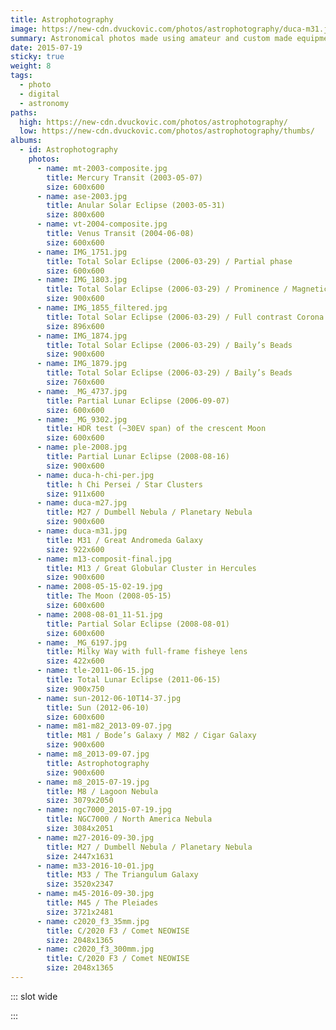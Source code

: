 ```yaml
---
title: Astrophotography
image: https://new-cdn.dvuckovic.com/photos/astrophotography/duca-m31.jpg
summary: Astronomical photos made using amateur and custom made equipment
date: 2015-07-19
sticky: true
weight: 8
tags:
  - photo
  - digital
  - astronomy
paths:
  high: https://new-cdn.dvuckovic.com/photos/astrophotography/
  low: https://new-cdn.dvuckovic.com/photos/astrophotography/thumbs/
albums:
  - id: Astrophotography
    photos:
      - name: mt-2003-composite.jpg
        title: Mercury Transit (2003-05-07)
        size: 600x600
      - name: ase-2003.jpg
        title: Anular Solar Eclipse (2003-05-31)
        size: 800x600
      - name: vt-2004-composite.jpg
        title: Venus Transit (2004-06-08)
        size: 600x600
      - name: IMG_1751.jpg
        title: Total Solar Eclipse (2006-03-29) / Partial phase
        size: 600x600
      - name: IMG_1803.jpg
        title: Total Solar Eclipse (2006-03-29) / Prominence / Magnetic Loop
        size: 900x600
      - name: IMG_1855_filtered.jpg
        title: Total Solar Eclipse (2006-03-29) / Full contrast Corona
        size: 896x600
      - name: IMG_1874.jpg
        title: Total Solar Eclipse (2006-03-29) / Baily’s Beads
        size: 900x600
      - name: IMG_1879.jpg
        title: Total Solar Eclipse (2006-03-29) / Baily’s Beads
        size: 760x600
      - name: _MG_4737.jpg
        title: Partial Lunar Eclipse (2006-09-07)
        size: 600x600
      - name: _MG_9302.jpg
        title: HDR test (~30EV span) of the crescent Moon
        size: 600x600
      - name: ple-2008.jpg
        title: Partial Lunar Eclipse (2008-08-16)
        size: 900x600
      - name: duca-h-chi-per.jpg
        title: h Chi Persei / Star Clusters
        size: 911x600
      - name: duca-m27.jpg
        title: M27 / Dumbell Nebula / Planetary Nebula
        size: 900x600
      - name: duca-m31.jpg
        title: M31 / Great Andromeda Galaxy
        size: 922x600
      - name: m13-composit-final.jpg
        title: M13 / Great Globular Cluster in Hercules
        size: 900x600
      - name: 2008-05-15-02-19.jpg
        title: The Moon (2008-05-15)
        size: 600x600
      - name: 2008-08-01_11-51.jpg
        title: Partial Solar Eclipse (2008-08-01)
        size: 600x600
      - name: _MG_6197.jpg
        title: Milky Way with full-frame fisheye lens
        size: 422x600
      - name: tle-2011-06-15.jpg
        title: Total Lunar Eclipse (2011-06-15)
        size: 900x750
      - name: sun-2012-06-10T14-37.jpg
        title: Sun (2012-06-10)
        size: 600x600
      - name: m81-m82_2013-09-07.jpg
        title: M81 / Bode’s Galaxy / M82 / Cigar Galaxy
        size: 900x600
      - name: m8_2013-09-07.jpg
        title: Astrophotography
        size: 900x600
      - name: m8_2015-07-19.jpg
        title: M8 / Lagoon Nebula
        size: 3079x2050
      - name: ngc7000_2015-07-19.jpg
        title: NGC7000 / North America Nebula
        size: 3084x2051
      - name: m27-2016-09-30.jpg
        title: M27 / Dumbell Nebula / Planetary Nebula
        size: 2447x1631
      - name: m33-2016-10-01.jpg
        title: M33 / The Triangulum Galaxy
        size: 3520x2347
      - name: m45-2016-09-30.jpg
        title: M45 / The Pleiades
        size: 3721x2481
      - name: c2020_f3_35mm.jpg
        title: C/2020 F3 / Comet NEOWISE
        size: 2048x1365
      - name: c2020_f3_300mm.jpg
        title: C/2020 F3 / Comet NEOWISE
        size: 2048x1365
---
```


::: slot wide

<PhotoAlbum id="Astrophotography" />

:::
